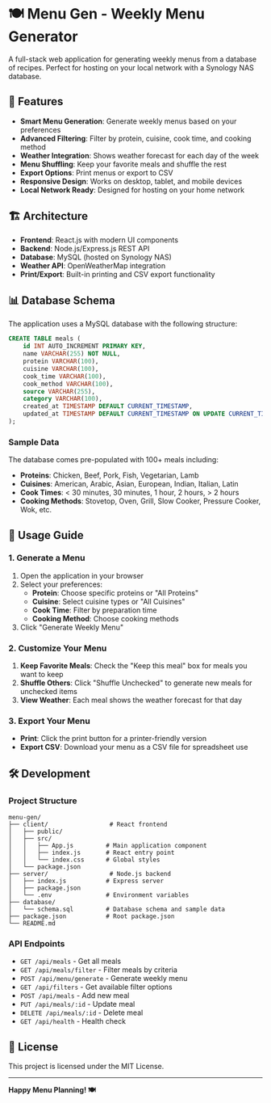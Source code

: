 # 🍽️ Menu Gen - Weekly Menu Generator

A full-stack web application for generating weekly menus from a database of recipes. Perfect for hosting on your local network with a Synology NAS database.

## 🌟 Features

- **Smart Menu Generation**: Generate weekly menus based on your preferences
- **Advanced Filtering**: Filter by protein, cuisine, cook time, and cooking method
- **Weather Integration**: Shows weather forecast for each day of the week
- **Menu Shuffling**: Keep your favorite meals and shuffle the rest
- **Export Options**: Print menus or export to CSV
- **Responsive Design**: Works on desktop, tablet, and mobile devices
- **Local Network Ready**: Designed for hosting on your home network

## 🏗️ Architecture

- **Frontend**: React.js with modern UI components
- **Backend**: Node.js/Express.js REST API
- **Database**: MySQL (hosted on Synology NAS)
- **Weather API**: OpenWeatherMap integration
- **Print/Export**: Built-in printing and CSV export functionality

## 📊 Database Schema

The application uses a MySQL database with the following structure:

```sql
CREATE TABLE meals (
    id INT AUTO_INCREMENT PRIMARY KEY,
    name VARCHAR(255) NOT NULL,
    protein VARCHAR(100),
    cuisine VARCHAR(100),
    cook_time VARCHAR(100),
    cook_method VARCHAR(100),
    source VARCHAR(255),
    category VARCHAR(100),
    created_at TIMESTAMP DEFAULT CURRENT_TIMESTAMP,
    updated_at TIMESTAMP DEFAULT CURRENT_TIMESTAMP ON UPDATE CURRENT_TIMESTAMP
);
```

### Sample Data

The database comes pre-populated with 100+ meals including:

- **Proteins**: Chicken, Beef, Pork, Fish, Vegetarian, Lamb
- **Cuisines**: American, Arabic, Asian, European, Indian, Italian, Latin
- **Cook Times**: < 30 minutes, 30 minutes, 1 hour, 2 hours, > 2 hours
- **Cooking Methods**: Stovetop, Oven, Grill, Slow Cooker, Pressure Cooker, Wok, etc.

## 🎯 Usage Guide

### 1. Generate a Menu

1. Open the application in your browser
2. Select your preferences:
   - **Protein**: Choose specific proteins or "All Proteins"
   - **Cuisine**: Select cuisine types or "All Cuisines"
   - **Cook Time**: Filter by preparation time
   - **Cooking Method**: Choose cooking methods
3. Click "Generate Weekly Menu"

### 2. Customize Your Menu

1. **Keep Favorite Meals**: Check the "Keep this meal" box for meals you want to keep
2. **Shuffle Others**: Click "Shuffle Unchecked" to generate new meals for unchecked items
3. **View Weather**: Each meal shows the weather forecast for that day

### 3. Export Your Menu

- **Print**: Click the print button for a printer-friendly version
- **Export CSV**: Download your menu as a CSV file for spreadsheet use

## 🛠️ Development

### Project Structure

```
menu-gen/
├── client/                 # React frontend
│   ├── public/
│   ├── src/
│   │   ├── App.js         # Main application component
│   │   ├── index.js       # React entry point
│   │   └── index.css      # Global styles
│   └── package.json
├── server/                 # Node.js backend
│   ├── index.js           # Express server
│   ├── package.json
│   └── .env               # Environment variables
├── database/
│   └── schema.sql         # Database schema and sample data
├── package.json           # Root package.json
└── README.md
```

### API Endpoints

- `GET /api/meals` - Get all meals
- `GET /api/meals/filter` - Filter meals by criteria
- `POST /api/menu/generate` - Generate weekly menu
- `GET /api/filters` - Get available filter options
- `POST /api/meals` - Add new meal
- `PUT /api/meals/:id` - Update meal
- `DELETE /api/meals/:id` - Delete meal
- `GET /api/health` - Health check

## 📝 License

This project is licensed under the MIT License.

---

**Happy Menu Planning! 🍽️**
